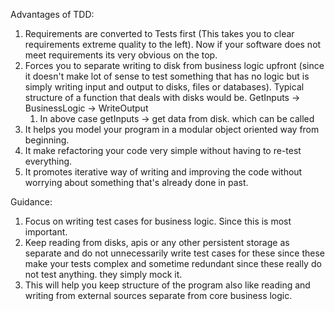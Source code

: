 Advantages of TDD: 
1. Requirements are converted to Tests first (This takes you to clear requirements extreme quality to the left). Now if your software does not meet requirements its very obvious on the top. 
2. Forces you to separate writing to disk from business logic upfront (since it doesn't make lot of sense to test something that has no logic but is simply writing input and output to disks, files or databases). Typical structure of a function that deals with disks would be. GetInputs -> BusinessLogic -> WriteOutput 
	1. In above case getInputs -> get data from disk. which can be called 
3. It helps you model your program in a modular object oriented way from beginning. 
4. It make refactoring your code very simple without having to re-test everything. 
5. It promotes iterative way of writing and improving the code without worrying about something that's already done in past. 


Guidance:
1. Focus on writing test cases for business logic. Since this is most important. 
2. Keep reading from disks, apis or any other persistent storage as separate and do not unnecessarily write test cases for these since these make your tests complex and sometime redundant since these really do not test anything. they simply mock it. 
3. This will help you keep structure of the program also like reading and writing from external sources separate from core business logic. 